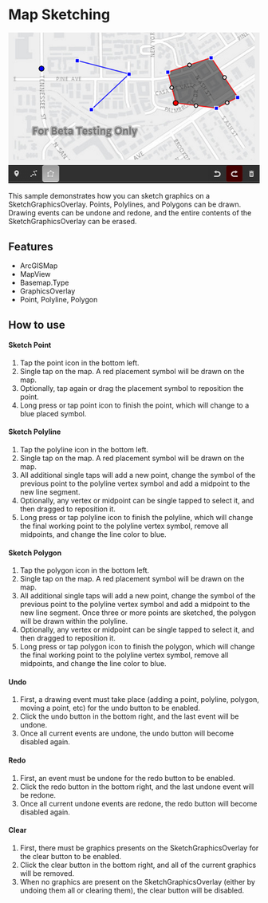 # Map Sketching

![Map Sketching App](map-sketching.png)

This sample demonstrates how you can sketch graphics on a SketchGraphicsOverlay. Points, Polylines, and Polygons can be drawn. Drawing events can be undone and redone, and the entire contents of the SketchGraphicsOverlay can be erased.

## Features
* ArcGISMap
* MapView
* Basemap.Type
* GraphicsOverlay
* Point, Polyline, Polygon

## How to use

#### Sketch Point

  1. Tap the point icon in the bottom left.
  2. Single tap on the map. A red placement symbol will be drawn on the map.
  3. Optionally, tap again or drag the placement symbol to reposition the point.
  4. Long press or tap point icon to finish the point, which will change to a blue placed symbol.

#### Sketch Polyline

  1. Tap the polyline icon in the bottom left.
  2. Single tap on the map. A red placement symbol will be drawn on the map.
  3. All additional single taps will add a new point, change the symbol of the previous point to the polyline vertex symbol and add a midpoint to the new line segment.
  4. Optionally, any vertex or midpoint can be single tapped to select it, and then dragged to reposition it.
  5. Long press or tap polyline icon to finish the polyline, which will change the final working point to the polyline vertex symbol, remove all midpoints, and change the line color to blue.

#### Sketch Polygon

  1. Tap the polygon icon in the bottom left.
  2. Single tap on the map. A red placement symbol will be drawn on the map.
  3. All additional single taps will add a new point, change the symbol of the previous point to the polyline vertex symbol and add a midpoint to the new line segment. Once three or more points are sketched, the polygon will be drawn within the polyline.
  4. Optionally, any vertex or midpoint can be single tapped to select it, and then dragged to reposition it.
  5. Long press or tap polygon icon to finish the polygon, which will change the final working point to the polyline vertex symbol, remove all midpoints, and change the line color to blue.

#### Undo

  1. First, a drawing event must take place (adding a point, polyline, polygon, moving a point, etc) for the undo button to be enabled.
  2. Click the undo button in the bottom right, and the last event will be undone.
  3. Once all current events are undone, the undo button will become disabled again.

#### Redo

  1. First, an event must be undone for the redo button to be enabled.
  2. Click the redo button in the bottom right, and the last undone event will be redone.
  3. Once all current undone events are redone, the redo button will become disabled again.

#### Clear

  1. First, there must be graphics presents on the SketchGraphicsOverlay for the clear button to be enabled.
  2. Click the clear button in the bottom right, and all of the current graphics will be removed.
  3. When no graphics are present on the SketchGraphicsOverlay (either by undoing them all or clearing them), the clear button will be disabled.
